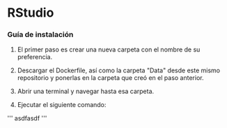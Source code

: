 # RStudio

### Guía de instalación

1. El primer paso es crear una nueva carpeta con el nombre de su preferencia.

2. Descargar el Dockerfile, así como la carpeta "Data" desde este mismo repositorio y ponerlas en la carpeta que creó en el paso anterior.

3. Abrir una terminal y navegar hasta esa carpeta.

4. Ejecutar el siguiente comando:

'''
asdfasdf
'''
